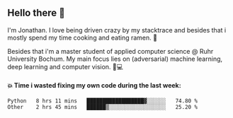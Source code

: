 ## Hello there 👋

I'm Jonathan. I love being driven crazy by my stacktrace and besides that i mostly spend my time cooking and eating ramen. 🍜

Besides that i'm a master student of applied computer science @ Ruhr University Bochum. 
My main focus lies on (adversarial) machine learning, deep learning and computer vision. 🔬💻

#### 💥 Time i wasted fixing my own code during the last week:

<!--START_SECTION:waka-->
```text
Python   8 hrs 11 mins   ██████████████████▓░░░░░░   74.80 % 
Other    2 hrs 45 mins   ██████▒░░░░░░░░░░░░░░░░░░   25.20 % 
```
<!--END_SECTION:waka-->
